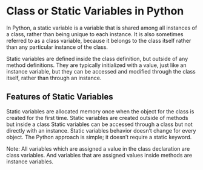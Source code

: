 # Class or Static Variables in Python
In Python, a static variable is a variable that is shared among all instances of a class, rather than being unique to each instance. It is also sometimes referred to as a class variable, because it belongs to the class itself rather than any particular instance of the class.

Static variables are defined inside the class definition, but outside of any method definitions. They are typically initialized with a value, just like an instance variable, but they can be accessed and modified through the class itself, rather than through an instance.

## Features of Static Variables
Static variables are allocated memory once when the object for the class is created for the first time.
Static variables are created outside of methods but inside a class
Static variables can be accessed through a class but not directly with an instance.
Static variables behavior doesn’t change for every object.
The Python approach is simple; it doesn’t require a static keyword. 

Note: All variables which are assigned a value in the class declaration are class variables. And variables that are assigned values inside methods are instance variables.



